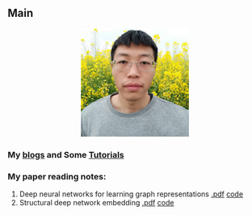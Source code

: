 ## Main  
<div style="text-align:center"><img src="https://raw.githubusercontent.com/zhensyuan/imgs/master/yuan.png" width = "214" height = "214" align=center/></div>  

### My [blogs](https://zhensyuan.github.io/blog/) and Some [Tutorials](https://zhensyuan.github.io/DL-Tutorial/)

### My paper reading notes:  
1. Deep neural networks for learning graph representations [.pdf](https://raw.githubusercontent.com/zhensyuan/zhensyuan.github.io/master/DNN%20for%20Learning%20Graph%20Representations.pdf) [code]()  
2. Structural deep network embedding [.pdf](https://raw.githubusercontent.com/zhensyuan/zhensyuan.github.io/master/SDNE.pdf) [code]()  
